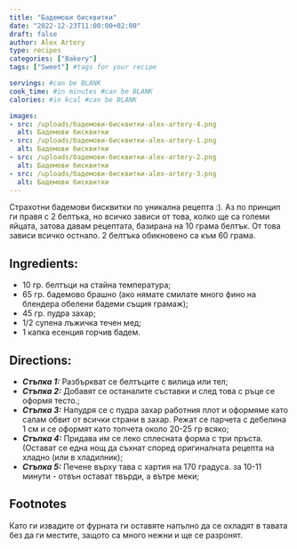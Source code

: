 ```yaml
---
title: "Бадемови бисквитки"
date: "2022-12-23T11:00:00+02:00"
draft: false
author: Alex Artery
type: recipes
categories: ["Bakery"]
tags: ["Sweet"] #tags for your recipe

servings: #can be BLANK
cook_time: #in minutes #can be BLANK
calories: #in kcal #can be BLANK

images:
- src: /uploads/бадемови-бисквитки-alex-artery-4.png
  alt: Бадемови бисквитки
- src: /uploads/бадемови-бисквитки-alex-artery-1.png
  alt: Бадемови бисквитки
- src: /uploads/бадемови-бисквитки-alex-artery-2.png
  alt: Бадемови бисквитки
- src: /uploads/бадемови-бисквитки-alex-artery-3.png
  alt: Бадемови бисквитки
---
```

Страхотни бадемови бисквитки по уникална рецепта :).<!--more-->
Аз по принцип ги правя с 2 белтъка, но всичко зависи от това, колко ще са големи яйцата, затова давам рецептата, базирана на 10 грама белтък. От това зависи всичко остнало. 2 белтъка обикновено са към 60 грама.

## Ingredients:

- 10 гр. белтъци на стайна температура;
- 65 гр. бадемово брашно (ако нямате смилате много фино на блендера обелени бадеми същия грамаж);
- 45 гр. пудра захар;
- 1/2 супена лъжичка течен мед;
- 1 капка есенция горчив бадем.

## Directions:
- ***Стъпка 1:*** Разбъркват се белтъците с вилица или тел;
- ***Стъпка 2:*** Добавят се останалите съставки и след това с ръце се оформя тесто.;
- ***Стъпка 3:*** Напудря се с пудра захар работния плот и оформяме като салам обвит от всички страни в захар. Режат се парчета с дебелина 1 см и се оформят като топчета около 20-25 гр всяко;
- ***Стъпка 4:*** Придава им се леко сплесната форма с три пръста. (Остават се една нощ да съхнат според оригиналната рецепта на хладно (или в хладилник);
- ***Стъпка 5:*** Печене върху тава с хартия на 170 градуса.  за 10-11 минути - отвън остават твърди, а вътре меки;

## Footnotes
Като ги извадите от фурната ги оставяте напълно да се охладят в тавата без да ги местите, защото са много нежни и ще се разронят.
